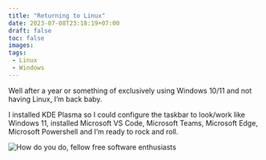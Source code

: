 ```yaml
---
title: "Returning to Linux"
date: 2023-07-08T23:18:19+07:00
draft: false
toc: false
images:
tags:
 - Linux
 - Windows
---
```

Well after a year or something of exclusively using Windows 10/11 and not having Linux, I’m back baby.
<!--more-->
I installed KDE Plasma so I could configure the taskbar to look/work like Windows 11, installed Microsoft VS Code, Microsoft Teams, Microsoft Edge, Microsoft Powershell and I’m ready to rock and roll.

![How do you do, fellow free software enthusiasts](/images/how-do-you-do-fellow-foss-enthusiasts.png)


